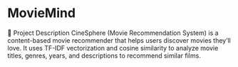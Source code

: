 # MovieMind
📖 Project Description  CineSphere (Movie Recommendation System) is a content-based movie recommender that helps users discover movies they’ll love. It uses TF-IDF vectorization and cosine similarity to analyze movie titles, genres, years, and descriptions to recommend similar films.  
